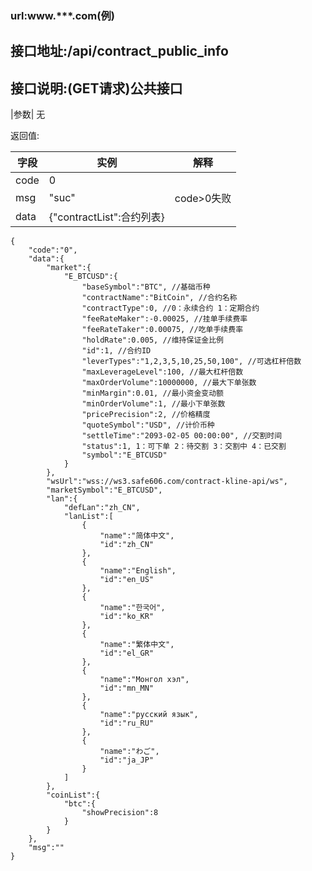 ### url:www.***.com(例)## 接口地址:/api/contract_public_info## 接口说明:(GET请求)公共接口|参数|	无返回值:|字段|	实例|	解释||-----|------|---------||code|	0|	 |msg|	"suc"|	code>0失败||data|	{"contractList":合约列表}|	{	    "code":"0",	    "data":{	        "market":{	            "E_BTCUSD":{	                "baseSymbol":"BTC", //基础币种	                "contractName":"BitCoin", //合约名称	                "contractType":0, //0：永续合约 1：定期合约	                "feeRateMaker":-0.00025, //挂单手续费率	                "feeRateTaker":0.00075, //吃单手续费率	                "holdRate":0.005, //维持保证金比例	                "id":1, //合约ID	                "leverTypes":"1,2,3,5,10,25,50,100", //可选杠杆倍数	                "maxLeverageLevel":100, //最大杠杆倍数	                "maxOrderVolume":10000000, //最大下单张数	                "minMargin":0.01, //最小资金变动额	                "minOrderVolume":1, //最小下单张数	                "pricePrecision":2, //价格精度	                "quoteSymbol":"USD", //计价币种	                "settleTime":"2093-02-05 00:00:00", //交割时间	                "status":1, 1：可下单 2：待交割 3：交割中 4：已交割	                "symbol":"E_BTCUSD"	            }	        },	        "wsUrl":"wss://ws3.safe606.com/contract-kline-api/ws",	        "marketSymbol":"E_BTCUSD",	        "lan":{	            "defLan":"zh_CN",	            "lanList":[	                {	                    "name":"简体中文",	                    "id":"zh_CN"	                },	                {	                    "name":"English",	                    "id":"en_US"	                },	                {	                    "name":"한국어",	                    "id":"ko_KR"	                },	                {	                    "name":"繁体中文",	                    "id":"el_GR"	                },	                {	                    "name":"Монгол хэл",	                    "id":"mn_MN"	                },	                {	                    "name":"русский язык",	                    "id":"ru_RU"	                },	                {	                    "name":"わご",	                    "id":"ja_JP"	                }	            ]	        },	        "coinList":{	            "btc":{	                "showPrecision":8	            }	        }	    },	    "msg":""	}